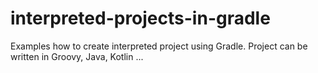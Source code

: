 # interpreted-projects-in-gradle
Examples how to create interpreted project using Gradle. Project can be written in Groovy, Java, Kotlin ...
